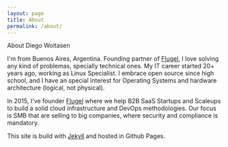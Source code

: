 ```yaml
---
layout: page
title: About
permalink: /about/
---
```


About Diego Woitasen

I'm from Buenos Aires, Argentina. Founding partner of
[Flugel](https://flugel.it), I love solving any kind of problemas, specially 
technical ones. My IT career started 20+ years ago, working as Linux Specialist.
I embrace open source since high school, and I have an special interest for
Operating Systems and hardware architecture (logical, not physical).

In 2015, I've founder [Flugel](https://flugel.it) where we help B2B SaaS
Startups and Scaleups to build a solid cloud infrastructure and DevOps
methodologies. Our focus is SMB that are selling to big companies, where
security and compliance is mandatory.

This site is build with [Jekyll](https://jekyllrb.com/) and hosted in Github
Pages.


